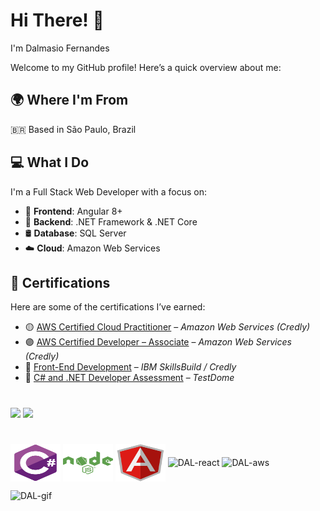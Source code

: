 # Hi There! 🖖
 I'm Dalmasio Fernandes

Welcome to my GitHub profile! Here’s a quick overview about me:

## 🌍 Where I'm From  
🇧🇷 Based in São Paulo, Brazil

## 💻 What I Do  
I'm a Full Stack Web Developer with a focus on:

- 🔧 **Frontend**: Angular 8+  
- 🔩 **Backend**: .NET Framework & .NET Core  
- 🛢️ **Database**: SQL Server
- ☁️ **Cloud**: Amazon Web Services

## 📜 Certifications

Here are some of the certifications I’ve earned:

- 🟡 [AWS Certified Cloud Practitioner](https://www.credly.com/earner/earned/badge/81b1db5c-bac8-4f84-b2e4-9cd8ae4dd489) – *Amazon Web Services (Credly)*
- 🟣 [AWS Certified Developer – Associate](https://www.credly.com/earner/earned/badge/ed9e27a5-ed03-4be2-8fb0-3123c42e77ed) – *Amazon Web Services (Credly)*
- 🔵 [Front-End Development](https://www.credly.com/earner/earned/badge/4a51f987-251f-4c74-adfe-dfa48a4b1312) – *IBM SkillsBuild / Credly*
- 🧪 [C# and .NET Developer Assessment](http://testdome.com/certificates/4d9c879803de400c94d64515d673b472) – *TestDome*

#
<a href = "mailto:dalmasiof@gmail.com"><img src="https://img.shields.io/badge/-Gmail-%23333?style=for-the-badge&logo=gmail&logoColor=white" target="_blank"></a>
<a href="https://www.linkedin.com/in/dalmasio-fernandes-de-oliveira-filho-741a74147/" target="_blank"><img src="https://img.shields.io/badge/-LinkedIn-%230077B5?style=for-the-badge&logo=linkedin&logoColor=white" target="_blank"></a> 
#
<p>
  <img align="center" alt="DAL-Csharp" height="60" width="80" src="https://raw.githubusercontent.com/devicons/devicon/master/icons/csharp/csharp-original.svg">
  <img align="center" alt="DAL-Csharp" height="60" width="80" src="https://raw.githubusercontent.com/devicons/devicon/master/icons/nodejs/nodejs-plain-wordmark.svg">
  <img align="center" alt="DAL-angular" height="60" width="80" src="https://raw.githubusercontent.com/devicons/devicon/master/icons/angularjs/angularjs-original.svg">  
  <img align="center" alt="DAL-react" height="60" width="80" src="https://cdn.jsdelivr.net/gh/devicons/devicon/icons/react/react-original.svg">
  <img align="center" alt="DAL-aws" height="60" width="80" src="https://cdn.jsdelivr.net/gh/devicons/devicon/icons/amazonwebservices/amazonwebservices-plain-wordmark.svg" />
</p>
<img align="left" alt="DAL-gif" height="140" width="180" src="https://gist.githubusercontent.com/patevs/b007a0e98fb216438d4cbf559fac4166/raw/88f20c9d749d756be63f22b09f3c4ac570bc5101/programming.gif">

     
     
